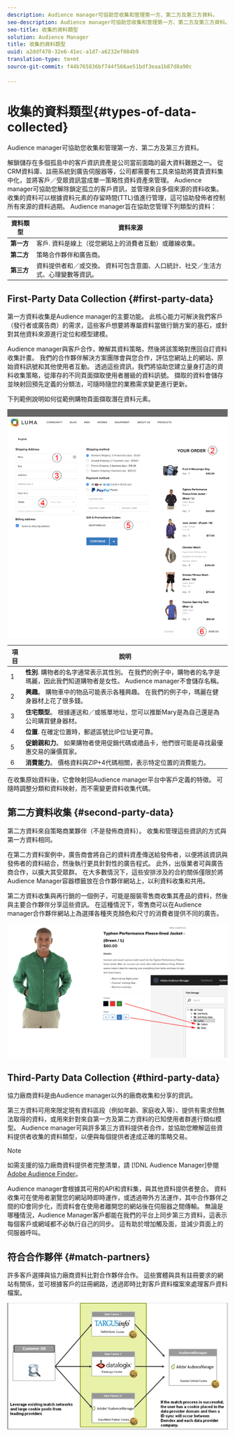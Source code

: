 ```yaml
---
description: Audience manager可協助您收集和管理第一方、第二方及第三方資料。
seo-description: Audience manager可協助您收集和管理第一方、第二方及第三方資料。
seo-title: 收集的資料類型
solution: Audience Manager
title: 收集的資料類型
uuid: a2ddf470-32e6-41ec-a1d7-a6232ef084b9
translation-type: tm+mt
source-git-commit: f44b765836bf744f566ae51bdf3eaa1b87d8a90c

---
```



# 收集的資料類型{#types-of-data-collected}

Audience manager可協助您收集和管理第一方、第二方及第三方資料。

解鎖儲存在多個孤島中的客戶資訊資產是公司當前面臨的最大資料難題之一。 從CRM資料庫、註冊系統到廣告伺服器等，公司都需要有工具來協助將寶貴資料集中化，並將客戶／受眾資訊當成單一策略性資料資產來管理。 Audience manager可協助您解除鎖定孤立的客戶資訊，並管理來自多個來源的資料收集。 收集的資料可以根據資料元素的存留時間(TTL)值進行管理，這可協助發佈者控制所有來源的資料過期。 Audience manager旨在協助您管理下列類型的資料：

| 資料類型 | 資料來源 |
|---|---|
| **第一方** | 客戶. 資料是線上（從您網站上的消費者互動）或離線收集。 |
| **第二方** | 策略合作夥伴和廣告商。 |
| **第三方** | 資料提供者和／或交換。 資料可包含意圖、人口統計、社交／生活方式、心理變數等資訊。 |

## First-Party Data Collection {#first-party-data}

第一方資料收集是Audience manager的主要功能。 此核心能力可解決我們客戶（發行者或廣告商）的需求，這些客戶想要將專屬資料當做行銷方案的基石，或針對其他資料來源進行定位和模型建模。

<!-- 

c_1st_party_data.xml

 -->

Audience manager與客戶合作，瞭解其資料策略，然後將該策略對應回自訂資料收集計畫。 我們的合作夥伴解決方案團隊會與您合作，評估您網站上的網站、原始資料訊號和其他使用者互動。 透過這些資訊，我們將協助您建立量身打造的資料收集策略，從庫存的不同頁面擷取使用者層級的資料訊號。 擷取的資料會儲存並映射回預先定義的分類法，可隨時隨您的業務需求變更進行更新。

下列範例說明如何從範例購物頁面擷取潛在資料元素。

![購物車——資料](assets/shopping-cart-data.png)

| 項目 | 說明 |
|---|---|
| 1 | **性別**. 購物者的名字通常表示其性別。 在我們的例子中，購物者的名字是瑪麗，因此我們知道購物者是女性。 Audience manager不會儲存名稱。 |
| 2 | **興趣**。 購物車中的物品可能表示各種興趣。 在我們的例子中，瑪麗在健身器材上花了很多錢。 |
| 3 | **住宅類型**。 根據運送和／或帳單地址，您可以推斷Mary是為自己還是為公司購買健身器材。 |
| 4 | **位置**. 在確定位置時，郵遞區號比IP位址更可靠。 |
| 5 | **促銷親和力**。 如果購物者使用促銷代碼或禮品卡，他們很可能是尋找最優惠交易的廉價買家。 |
| 6 | **消費能力**。 價格資料與ZIP+4代碼相關，表示特定位置的消費能力。 |

在收集原始資料後，它會映射回Audience manager平台中客戶定義的特徵。 可隨時調整分類和資料映射，而不需變更資料收集代碼。

## 第二方資料收集 {#second-party-data}

第二方資料來自策略商業夥伴（不是發佈商資料）。 收集和管理這些資訊的方式與第一方資料相同。

<!-- 

c_2nd_party_data.xml

 -->

在第二方資料案例中，廣告商會將自己的資料資產傳送給發佈者，以便將該資訊與發佈者的資料結合，然後執行更具針對性的廣告程式。 此外，出版業者可與廣告商合作，以擴大其受眾群。 在大多數情況下，這些安排涉及的合約關係僅限於將Audience Manager容器標籤放在合作夥伴網站上，以利資料收集和共用。

第二方資料收集與再行銷的一個例子，可能是服裝零售商收集其產品的資料，然後與主要合作夥伴分享這些資訊。 在這種情況下，零售商可以在Audience manager合作夥伴網站上為選擇各種夾克顏色和尺寸的消費者提供不同的廣告。

![](assets/shopping-cart-traits.png)

## Third-Party Data Collection {#third-party-data}

協力廠商資料是由Audience manager以外的廠商收集和分享的資訊。

<!-- 

c_3rd_party_data.xml

 -->

第三方資料可用來限定現有資料區段（例如年齡、家庭收入等）、提供有需求但無法取得的資料，或用來針對來自第一方及第二方資料的已知使用者群進行類似模型。 Audience manager可與許多第三方資料提供者合作，並協助您瞭解這些資料提供者收集的資料類型，以便與每個提供者達成正確的策略交易。

>[!NOTE]
>
>如需支援的協力廠商資料提供者完整清單，請 [!DNL Audience Manager]參閱 [Adobe Audience Finder](https://www.adobe-audience-finder.com/)。

Audience manager會根據其可用的API和資料集，與其他資料提供者整合。 資料收集可在使用者瀏覽您的網站時即時運作，或透過帶外方法運作，其中合作夥伴之間的ID會同步化，而資料會在使用者離開您的網站後在伺服器之間傳輸。 無論是哪種情況，Audience Manager客戶都能在我們的平台上同步第三方資料，這表示每個客戶或網域都不必執行自己的同步。 這有助於增加觸及面，並減少頁面上的伺服器呼叫。

## 符合合作夥伴 {#match-partners}

許多客戶選擇與協力廠商資料比對合作夥伴合作。 這些實體與具有註冊要求的網站有關係，並可根據客戶的註冊網路，透過即時比對客戶資料檔案來處理客戶資料檔案。

![](assets/data_provider_match_700px.png)

